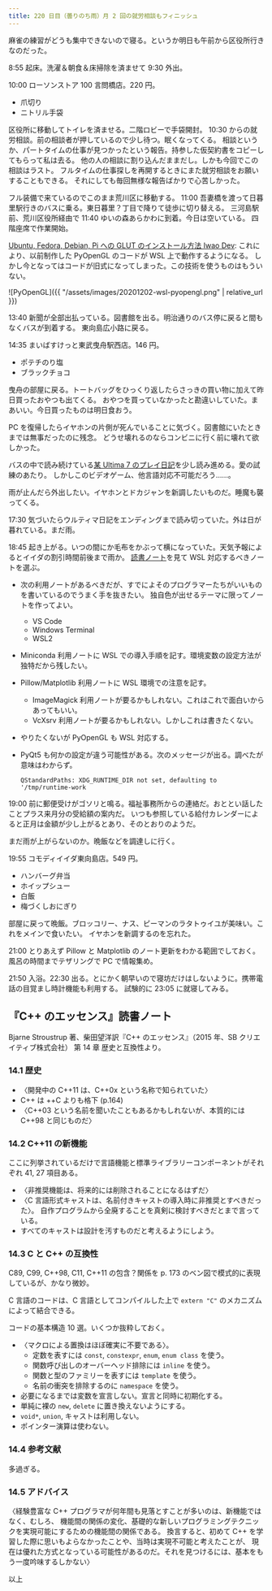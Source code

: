 ```yaml
---
title: 220 日目（曇りのち雨）月 2 回の就労相談もフィニッシュ
---
```


麻雀の練習がどうも集中できないので寝る。というか明日も午前から区役所行きなのだった。

8:55 起床。洗濯＆朝食＆床掃除を済ませて 9:30 外出。

10:00 ローソンストア 100 言問橋店。220 円。

* 爪切り
* ニトリル手袋

区役所に移動してトイレを済ませる。二階ロビーで手袋開封。
10:30 からの就労相談。前の相談者が押しているので少し待つ。眠くなってくる。
相談というか、パートタイムの仕事が見つかったという報告。持参した仮契約書をコピーしてもらって私は去る。
他の人の相談に割り込んだままだし。しかも今回でこの相談はラスト。
フルタイムの仕事探しを再開するときにまた就労相談をお願いすることもできる。
それにしても毎回無様な報告ばかりで心苦しかった。

フル装備で来ているのでこのまま荒川区に移動する。
11:00 吾妻橋を渡って日暮里駅行きのバスに乗る。東日暮里？丁目で降りて徒歩に切り替える。
三河島駅前、荒川区役所経由で 11:40 ゆいの森あらかわに到着。今日は空いている。
四階座席で作業開始。

[Ubuntu, Fedora, Debian, Pi への GLUT のインストール方法 Iwao Dev](https://mish.myds.me/wordpress/dev/2019/08/16/glut-install/):
これにより、以前制作した PyOpenGL のコードが WSL 上で動作するようになる。
しかし今となってはコードが旧式になってしまった。この技術を使うものはもういない。

![PyOpenGL]({{ "/assets/images/20201202-wsl-pyopengl.png" | relative_url }})

13:40 新聞が全部出払っている。図書館を出る。明治通りのバス停に戻ると間もなくバスが到着する。
東向島広小路に戻る。

14:35 まいばすけっと東武曳舟駅西店。146 円。

* ポテチのり塩
* ブラックチョコ

曳舟の部屋に戻る。トートバッグをひっくり返したらさっきの買い物に加えて昨日買ったおやつも出てくる。
おやつを買っていなかったと勘違いしていた。まあいい。今日買ったものは明日食おう。

PC を復帰したらイヤホンの片側が死んでいることに気づく。図書館にいたときまでは無事だったのに残念。
どうせ壊れるのならコンビニに行く前に壊れて欲しかった。

バスの中で読み続けている[某 Ultima 7 のプレイ日記][metal]を少し読み進める。愛の試練のあたり。
しかしこのビデオゲーム、他言語対応不可能だろう……。

雨が止んだら外出したい。イヤホンとドカジャンを新調したいものだ。睡魔も襲ってくる。

17:30 気づいたらウルティマ日記をエンディングまで読み切っていた。外は日が暮れている。まだ雨。

18:45 起き上がる。いつの間にか毛布をかぶって横になっていた。天気予報によるとイイダの割引時間前後まで雨か。
[読書ノート][note]を見て WSL 対応するべきノートを選ぶ。

* 次の利用ノートがあるべきだが、すでによそのプログラマーたちがいいものを書いているのでうまく手を抜きたい。
  独自色が出せるテーマに限ってノートを作ってよい。
  * VS Code
  * Windows Terminal
  * WSL2
* Miniconda 利用ノートに WSL での導入手順を記す。環境変数の設定方法が独特だから残したい。
* Pillow/Matplotlib 利用ノートに WSL 環境での注意を記す。
  * ImageMagick 利用ノートが要るかもしれない。これはこれで面白いからあってもいい。
  * VcXsrv 利用ノートが要るかもしれない。しかしこれは書きたくない。
* やりたくないが PyOpenGL も WSL 対応する。
* PyQt5 も何かの設定が違う可能性がある。次のメッセージが出る。調べたが意味はわからず。

  ```text
  QStandardPaths: XDG_RUNTIME_DIR not set, defaulting to '/tmp/runtime-work
  ```

19:00 前に郵便受けがゴソリと鳴る。福祉事務所からの連絡だ。おととい話したことプラス来月分の受給額の案内だ。
いつも参照している給付カレンダーによると正月は金額が少し上がるとあり、そのとおりのようだ。

まだ雨が上がらないのか。晩飯などを調達しに行く。

19:55 コモディイイダ東向島店。549 円。

* ハンバーグ弁当
* ホイップシュー
* 白飯
* 梅づくしおにぎり

部屋に戻って晩飯。ブロッコリー、ナス、ピーマンのラタトゥイユが美味い。これをメインで食いたい。
イヤホンを新調するのを忘れた。

21:00 とりあえず Pillow と Matplotlib のノート更新をわかる範囲でしておく。
風呂の時間までテザリングで PC で情報集め。

21:50 入浴。22:30 出る。とにかく朝早いので寝坊だけはしないように。携帯電話の目覚まし時計機能も利用する。
試験的に 23:05 に就寝してみる。

## 『C++ のエッセンス』読書ノート

Bjarne Stroustrup 著、柴田望洋訳『C++ のエッセンス』（2015 年、SB クリエイティブ株式会社）
第 14 章 歴史と互換性より。

### 14.1 歴史

* 〈開発中の C++11 は、C++0x という名称で知られていた〉
* C++ は ++C よりも格下 (p.164)
* 〈C++03 という名前を聞いたこともあるかもしれないが、本質的には C++98 と同じものだ〉

### 14.2 C++11 の新機能

ここに列挙されているだけで言語機能と標準ライブラリーコンポーネントがそれぞれ 41, 27 項目ある。

* 〈非推奨機能は、将来的には削除されることになるはずだ〉
* 〈C 言語形式キャストは、名前付きキャストの導入時に非推奨とすべきだった〉。
  自作プログラムから全廃することを真剣に検討すべきだとまで言っている。
* すべてのキャストは設計を汚すものだと考えるようにしよう。

### 14.3 C と C++ の互換性

C89, C99, C++98, C11, C++11 の包含？関係を p. 173 のベン図で模式的に表現しているが、かなり微妙。

C 言語のコードは、C 言語としてコンパイルした上で `extern "C"` のメカニズムによって結合できる。

コードの基本構造 10 選。いくつか抜粋しておく。

* 〈マクロによる置換はほぼ確実に不要である〉。
  * 定数を表すには `const`, `constexpr`, `enum`, `enum class` を使う。
  * 関数呼び出しのオーバーヘッド排除には `inline` を使う。
  * 関数と型のファミリーを表すには `template` を使う。
  * 名前の衝突を排除するのに `namespace` を使う。
* 必要になるまでは変数を宣言しない。宣言と同時に初期化する。
* 単純に裸の `new`, `delete` に置き換えないようにする。
* `void*`, `union`, キャストは利用しない。
* ポインター演算は使わない。

### 14.4 参考文献

多過ぎる。

### 14.5 アドバイス

〈経験豊富な C++ プログラマが何年間も見落とすことが多いのは、新機能ではなく、むしろ、
機能間の関係の変化、基礎的な新しいプログラミングテクニックを実現可能にするための機能間の関係である。
換言すると、初めて C++ を学習した際に思いもよらなかったことや、当時は実現不可能と考えたことが、
現在は優れた方式となっている可能性があるのだ。それを見つけるには、基本をもう一度吟味するしかない〉

以上

[metal]: http://metal.the-ninja.jp/
[note]: https://showa-yojyo.github.io/notebook/
